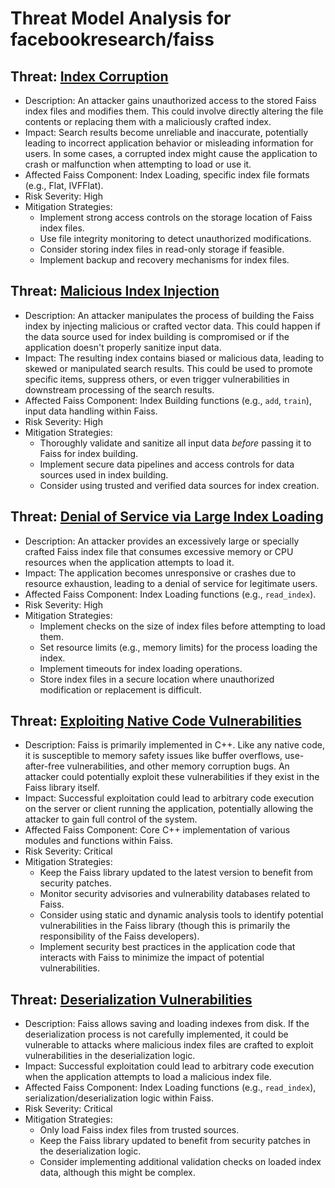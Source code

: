 # Threat Model Analysis for facebookresearch/faiss

## Threat: [Index Corruption](./threats/index_corruption.md)

*   Description: An attacker gains unauthorized access to the stored Faiss index files and modifies them. This could involve directly altering the file contents or replacing them with a maliciously crafted index.
*   Impact: Search results become unreliable and inaccurate, potentially leading to incorrect application behavior or misleading information for users. In some cases, a corrupted index might cause the application to crash or malfunction when attempting to load or use it.
*   Affected Faiss Component: Index Loading, specific index file formats (e.g., Flat, IVFFlat).
*   Risk Severity: High
*   Mitigation Strategies:
    *   Implement strong access controls on the storage location of Faiss index files.
    *   Use file integrity monitoring to detect unauthorized modifications.
    *   Consider storing index files in read-only storage if feasible.
    *   Implement backup and recovery mechanisms for index files.

## Threat: [Malicious Index Injection](./threats/malicious_index_injection.md)

*   Description: An attacker manipulates the process of building the Faiss index by injecting malicious or crafted vector data. This could happen if the data source used for index building is compromised or if the application doesn't properly sanitize input data.
*   Impact: The resulting index contains biased or malicious data, leading to skewed or manipulated search results. This could be used to promote specific items, suppress others, or even trigger vulnerabilities in downstream processing of the search results.
*   Affected Faiss Component: Index Building functions (e.g., `add`, `train`), input data handling within Faiss.
*   Risk Severity: High
*   Mitigation Strategies:
    *   Thoroughly validate and sanitize all input data *before* passing it to Faiss for index building.
    *   Implement secure data pipelines and access controls for data sources used in index building.
    *   Consider using trusted and verified data sources for index creation.

## Threat: [Denial of Service via Large Index Loading](./threats/denial_of_service_via_large_index_loading.md)

*   Description: An attacker provides an excessively large or specially crafted Faiss index file that consumes excessive memory or CPU resources when the application attempts to load it.
*   Impact: The application becomes unresponsive or crashes due to resource exhaustion, leading to a denial of service for legitimate users.
*   Affected Faiss Component: Index Loading functions (e.g., `read_index`).
*   Risk Severity: High
*   Mitigation Strategies:
    *   Implement checks on the size of index files before attempting to load them.
    *   Set resource limits (e.g., memory limits) for the process loading the index.
    *   Implement timeouts for index loading operations.
    *   Store index files in a secure location where unauthorized modification or replacement is difficult.

## Threat: [Exploiting Native Code Vulnerabilities](./threats/exploiting_native_code_vulnerabilities.md)

*   Description: Faiss is primarily implemented in C++. Like any native code, it is susceptible to memory safety issues like buffer overflows, use-after-free vulnerabilities, and other memory corruption bugs. An attacker could potentially exploit these vulnerabilities if they exist in the Faiss library itself.
*   Impact: Successful exploitation could lead to arbitrary code execution on the server or client running the application, potentially allowing the attacker to gain full control of the system.
*   Affected Faiss Component: Core C++ implementation of various modules and functions within Faiss.
*   Risk Severity: Critical
*   Mitigation Strategies:
    *   Keep the Faiss library updated to the latest version to benefit from security patches.
    *   Monitor security advisories and vulnerability databases related to Faiss.
    *   Consider using static and dynamic analysis tools to identify potential vulnerabilities in the Faiss library (though this is primarily the responsibility of the Faiss developers).
    *   Implement security best practices in the application code that interacts with Faiss to minimize the impact of potential vulnerabilities.

## Threat: [Deserialization Vulnerabilities](./threats/deserialization_vulnerabilities.md)

*   Description: Faiss allows saving and loading indexes from disk. If the deserialization process is not carefully implemented, it could be vulnerable to attacks where malicious index files are crafted to exploit vulnerabilities in the deserialization logic.
*   Impact: Successful exploitation could lead to arbitrary code execution when the application attempts to load a malicious index file.
*   Affected Faiss Component: Index Loading functions (e.g., `read_index`), serialization/deserialization logic within Faiss.
*   Risk Severity: Critical
*   Mitigation Strategies:
    *   Only load Faiss index files from trusted sources.
    *   Keep the Faiss library updated to benefit from security patches in the deserialization logic.
    *   Consider implementing additional validation checks on loaded index data, although this might be complex.

